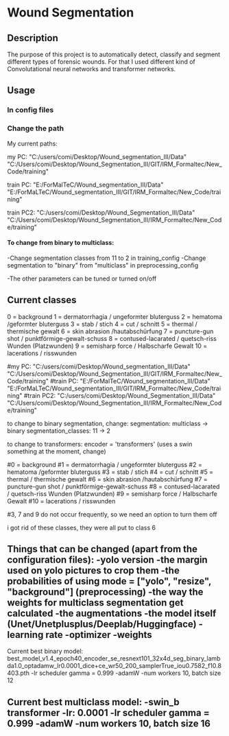 # Wound Segmentation

## Description

The purpose of this project is to automatically detect, classify and segment different types of forensic wounds. For that I used different kind of Convolutational neural networks and transformer networks.

## Usage

### In config files

### Change the path

My current paths:

my PC: 
"C:/users/comi/Desktop/Wound_segmentation_III/Data" 
"C:/Users/comi/Desktop/Wound_Segmentation_III/GIT/IRM_Formaltec/New_Code/training"

train PC: 
"E:/ForMalTeC/Wound_segmentation_III/Data" 
"E:/ForMaLTeC/Wound_segmentation_III/GIT/IRM_Formaltec/New_Code/training"

train PC2: 
"C:/users/comi/Desktop/Wound_Segmentation_III/Data" 
"C:/Users/comi/Desktop/Wound_Segmentation_III/IRM_Formaltec/New_Code/training"


#### To change from binary to multiclass:
-Change segmentation classes from 11 to 2 in training_config
-Change segmentation to "binary" from "multiclass" in preprocessing_config

-The other parameters can be tuned or turned on/off

## Current classes

0 = background
1 = dermatorrhagia / ungeformter bluterguss
2 = hematoma /geformter bluterguss
3 = stab / stich
4 = cut / schnitt
5 = thermal / thermische gewalt
6 = skin abrasion /hautabschürfung
7 = puncture-gun shot / punktförmige-gewalt-schuss
8 = contused-lacarated / quetsch-riss Wunden (Platzwunden)
9 = semisharp force / Halbscharfe Gewalt
10 = lacerations / risswunden

#my PC: "C:/users/comi/Desktop/Wound_segmentation_III/Data" "C:/Users/comi/Desktop/Wound_Segmentation_III/GIT/IRM_Formaltec/New_Code/training"
#train PC: "E:/ForMalTeC/Wound_segmentation_III/Data" "E:/ForMaLTeC/Wound_segmentation_III/GIT/IRM_Formaltec/New_Code/training"
#train PC2: "C:/users/comi/Desktop/Wound_Segmentation_III/Data" "C:/Users/comi/Desktop/Wound_Segmentation_III/IRM_Formaltec/New_Code/training"


to change to binary segmentation, change: 
segmentation: multiclass -> binary
segmentation_classes: 11 -> 2

to change to transformers:
encoder = 'transformers' (uses a swin something at the moment, change)


#0 = background
#1 = dermatorrhagia / ungeformter bluterguss
#2 = hematoma /geformter bluterguss
#3 = stab / stich
#4 = cut / schnitt
#5 = thermal / thermische gewalt
#6 = skin abrasion /hautabschürfung
#7 = puncture-gun shot / punktförmige-gewalt-schuss
#8 = contused-lacarated / quetsch-riss Wunden (Platzwunden)
#9 = semisharp force / Halbscharfe Gewalt
#10 = lacerations / risswunden

#3, 7 and 9 do not occur frequently, so we need an option to turn them off


i got rid of these classes, they were all put to class 6
<!-- #11 = non-existent
#12 = ungeformter bluterguss + hautabschürfung
#13 = geformter bluterguss + hautabschürfung
#14 = thermische gewalt + hautabschürfung -->

Things that can be changed (apart from the configuration files):
-yolo version
-the margin used on yolo pictures to crop them
-the probabilities of using mode = ["yolo", "resize", "background"] (preprocessing)
-the way the weights for multiclass segmentation get calculated
-the augmentations
-the model itself (Unet/Unetplusplus/Deeplab/Huggingface)
-learning rate
-optimizer
-weights
-

Current best binary model: best_model_v1.4_epoch40_encoder_se_resnext101_32x4d_seg_binary_lambda1.0_optadamw_lr0.0001_dice+ce_wr50_200_samplerTrue_iou0.7582_f10.8403.pth
-lr scheduler gamma = 0.999
-adamW
-num workers 10, batch size 12


Current best multiclass model: 
-swin_b transformer
-lr: 0.0001
-lr scheduler gamma = 0.999
-adamW
-num workers 10, batch size 16
-
